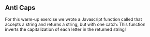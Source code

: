 Anti Caps
---------
For this warm-up exercise we wrote a Javascript function called that accepts a string and returns a string, but with one catch: This function inverts the capitalization of each letter in the returned string!